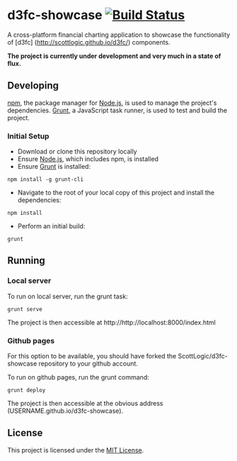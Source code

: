 # d3fc-showcase [![Build Status](https://travis-ci.org/ScottLogic/d3fc-showcase.svg?branch=develop)](https://travis-ci.org/ScottLogic/d3fc-showcase)

A cross-platform financial charting application to showcase the functionality of [d3fc] (http://scottlogic.github.io/d3fc/) components.

**The project is currently under development and very much in a state of flux.**

## Developing

[npm](https://www.npmjs.com/), the package manager for [Node.js](https://nodejs.org/), is used to manage the project's dependencies. [Grunt](http://gruntjs.com/), a JavaScript task runner, is used to test and build the project.

### Initial Setup

- Download or clone this repository locally
- Ensure [Node.js](https://nodejs.org/), which includes npm, is installed
- Ensure [Grunt](http://gruntjs.com/getting-started#installing-the-cli) is installed:

```
npm install -g grunt-cli
```

- Navigate to the root of your local copy of this project and install the dependencies:

```
npm install
```

- Perform an initial build:

```
grunt
```

## Running

### Local server

To run on local server, run the grunt task:

```
grunt serve
```

The project is then accessible at http://http://localhost:8000/index.html

### Github pages

For this option to be available, you should have forked the ScottLogic/d3fc-showcase repository to your github account.

To run on github pages, run the grunt command:

```
grunt deploy
```

The project is then accessible at the obvious address (USERNAME.github.io/d3fc-showcase).

## License

This project is licensed under the [MIT License](http://opensource.org/licenses/MIT).
